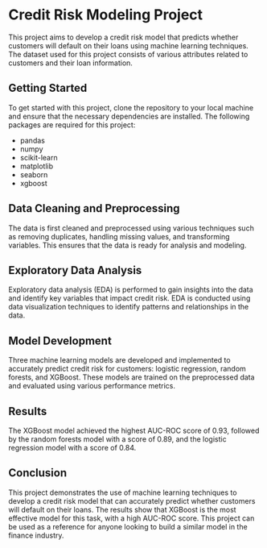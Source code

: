 # Credit Risk Modeling Project
This project aims to develop a credit risk model that predicts whether customers will default on their loans using machine learning techniques. The dataset used for this project consists of various attributes related to customers and their loan information.

## Getting Started
To get started with this project, clone the repository to your local machine and ensure that the necessary dependencies are installed. The following packages are required for this project:

- pandas
- numpy
- scikit-learn
- matplotlib
- seaborn
- xgboost

## Data Cleaning and Preprocessing
The data is first cleaned and preprocessed using various techniques such as removing duplicates, handling missing values, and transforming variables. This ensures that the data is ready for analysis and modeling.

## Exploratory Data Analysis
Exploratory data analysis (EDA) is performed to gain insights into the data and identify key variables that impact credit risk. EDA is conducted using data visualization techniques to identify patterns and relationships in the data.

## Model Development
Three machine learning models are developed and implemented to accurately predict credit risk for customers: logistic regression, random forests, and XGBoost. These models are trained on the preprocessed data and evaluated using various performance metrics.

## Results
The XGBoost model achieved the highest AUC-ROC score of 0.93, followed by the random forests model with a score of 0.89, and the logistic regression model with a score of 0.84.

## Conclusion
This project demonstrates the use of machine learning techniques to develop a credit risk model that can accurately predict whether customers will default on their loans. The results show that XGBoost is the most effective model for this task, with a high AUC-ROC score. This project can be used as a reference for anyone looking to build a similar model in the finance industry.



